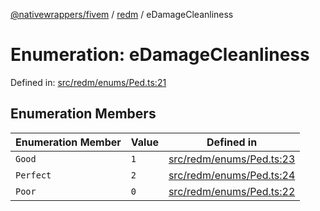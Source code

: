 [@nativewrappers/fivem](../../README.md) / [redm](../README.md) / eDamageCleanliness

# Enumeration: eDamageCleanliness

Defined in: [src/redm/enums/Ped.ts:21](https://github.com/nativewrappers/nativewrappers/blob/df8f763f54a2ec439be9cb68f9abf90f9a4d79aa/src/redm/enums/Ped.ts#L21)

## Enumeration Members

| Enumeration Member | Value | Defined in |
| ------ | ------ | ------ |
| <a id="good"></a> `Good` | `1` | [src/redm/enums/Ped.ts:23](https://github.com/nativewrappers/nativewrappers/blob/df8f763f54a2ec439be9cb68f9abf90f9a4d79aa/src/redm/enums/Ped.ts#L23) |
| <a id="perfect"></a> `Perfect` | `2` | [src/redm/enums/Ped.ts:24](https://github.com/nativewrappers/nativewrappers/blob/df8f763f54a2ec439be9cb68f9abf90f9a4d79aa/src/redm/enums/Ped.ts#L24) |
| <a id="poor"></a> `Poor` | `0` | [src/redm/enums/Ped.ts:22](https://github.com/nativewrappers/nativewrappers/blob/df8f763f54a2ec439be9cb68f9abf90f9a4d79aa/src/redm/enums/Ped.ts#L22) |
